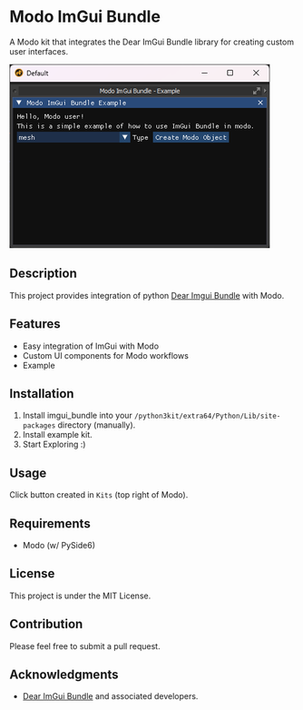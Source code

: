# Modo ImGui Bundle

A Modo kit that integrates the Dear ImGui Bundle library for creating custom user interfaces.

![Modo ImGui Bundle in action](./example_imgui.png "Screenshot of ImGui running inside Modo")

## Description

This project provides integration of python [Dear Imgui Bundle](https://github.com/pthom/imgui_bundle) with Modo.

## Features

- Easy integration of ImGui with Modo
- Custom UI components for Modo workflows
- Example

## Installation

1. Install imgui_bundle into your `/python3kit/extra64/Python/Lib/site-packages` directory (manually).
2. Install example kit.
3. Start Exploring :)

## Usage

Click button created in `Kits` (top right of Modo).

## Requirements

- Modo (w/ PySide6)

## License

This project is under the MIT License.

## Contribution

Please feel free to submit a pull request.

## Acknowledgments

- [Dear ImGui Bundle](https://github.com/pthom/imgui_bundle) and associated developers.
